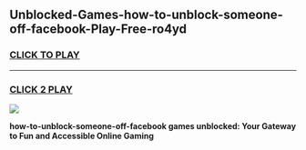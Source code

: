 
## Unblocked-Games-how-to-unblock-someone-off-facebook-Play-Free-ro4yd
<h3>
<a href="https://premium76.site?title=how-to-unblock-someone-off-facebook&ref=20M">CLICK TO PLAY</a></h3>
<hr>

<h3>
<a href="https://premium76.site?title=how-to-unblock-someone-off-facebook&ref=20M">CLICK 2 PLAY</a>
  
</h3>

<a href="https://premium76.site?title=how-to-unblock-someone-off-facebook&ref=19M"><img src="https://clearcache.store/games.png"></a>


**how-to-unblock-someone-off-facebook games unblocked: Your Gateway to Fun and Accessible Online Gaming**
